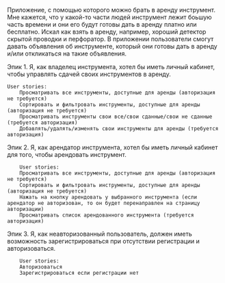 Приложение, с помощью которого можно брать в аренду инструмент. Мне кажется, что у какой-то части людей инструмент лежит боьшую часть времени и они его будут готовы дать в аренду платно или бесплатно. Искал как взять в аренду, например, хороший детектор скрытой проводки и перфоратор. В приложении пользователи смогут давать объявления об инструменте, который они готовы дать в аренду и/или откликаться на такие объявления.

Эпик 1. Я, как владелец инструмента, хотел бы иметь личный кабинет, чтобы управлять сдачей своих инструментов в аренду.

	User stories:
        Просматривать все инструменты, доступные для аренды (авторизация не требуется)
        Сортировать и фильтровать инструменты, доступные для аренды (авторизация не требуется)
        Просматривать инструменты свои все/свои сданные/свои не сданные (требуется авторизация)
        Добавлять/удалять/изменять свои инструменты для аренды (требуется авторизация)
        
Эпик 2. Я, как арендатор инструмента, хотел бы иметь личный кабинет для того, чтобы арендовать инструмент.

        User stories:
        Просматривать все инструменты, доступные для аренды (авторизация не требуется)
        Сортировать и фильтровать инструменты, доступные для аренды (авторизация не требуется)
        Нажать на кнопку арендовать у выбранного инструмента (если арендатор не авторизован, то он будет перенаправлен на страницу авторизации)
        Просматривать список арендованного инструмента (требуется авторизация)
        
Эпик 3. Я, как неавторизованный пользователь, должен иметь возможность зарегистрироваться при отсутствии регистрации и авторизоваться.

        User stories:
        Авторизоваться
        Зарегистрироваться если регистрации нет
